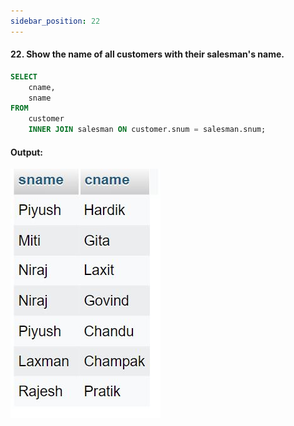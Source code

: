 ```yaml
---
sidebar_position: 22
---
```


#### 22. Show the name of all customers with their salesman's name.

```sql
SELECT
    cname,
    sname
FROM
    customer
    INNER JOIN salesman ON customer.snum = salesman.snum;
```

#### Output:

![d](outputs\22.jpg)
